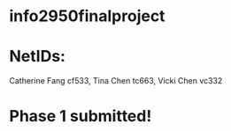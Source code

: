 # info2950finalproject

# NetIDs:
Catherine Fang cf533, Tina Chen tc663, Vicki Chen vc332 

# Phase 1 submitted!